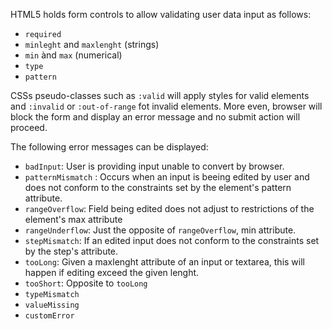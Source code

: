 HTML5 holds form controls to allow validating user data input as follows:
- ```required```
- ```minleght``` and ```maxlenght``` (strings)
- ```min``` ànd ```max``` (numerical)
- ```type```
- ```pattern```

CSSs pseudo-classes such as ```:valid``` will apply styles for valid elements and ```:invalid``` or ```:out-of-range``` fot invalid elements. More even, browser will
block the form and display an error message and no submit action will proceed.

The following error messages can be displayed:
- ```badInput```: User is providing input unable to convert by browser.
- ```patternMismatch``` : Occurs when an input is beeing edited by user and does not conform to the constraints set by the element's pattern attribute.
- ```rangeOverflow```: Field being edited does not adjust to restrictions of the element's max attribute
- ```rangeUnderflow```: Just the opposite of ```rangeOverflow```, min attribute.
- ```stepMismatch```: If an edited input does not conform to the constraints set by the step's attribute.
- ```tooLong```: Given a maxlenght attribute of an input or textarea, this will happen if editing exceed the given lenght.
- ```tooShort```: Opposite to ```tooLong```
- ```typeMismatch```
- ```valueMissing```
- ```customError```
